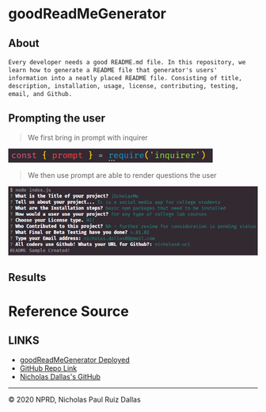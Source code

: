 # goodReadMeGenerator

## About
```
Every developer needs a good README.md file. In this repository, we learn how to generate a README file that generator's users' information into a neatly placed README file. Consisting of title, description, installation, usage, license, contributing, testing, email, and Github.
```

## Prompting the user

> We first bring in prompt with inquirer 

![promptInquirer](./photos/promptInquirer.png)

> We then use prompt are able to render questions the user

![prompt](./photos/prompt.png)

## Results 


# Reference Source 



## LINKS

- [goodReadMeGenerator Deployed](https://nicholasd-uci.github.io/goodReadMeGenerator/)
- [GitHub Repo Link](https://github.com/nicholasd-uci/goodReadMeGenerator)
- [Nicholas Dallas's GitHub](https://github.com/nicholasd-uci)

- - -
© 2020 NPRD, Nicholas Paul Ruiz Dallas